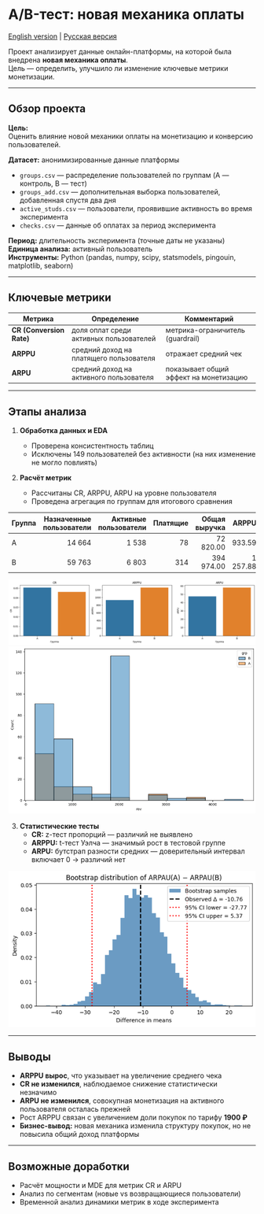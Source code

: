 # A/B-тест: новая механика оплаты

[English version](README.md) | [Русская версия](README_RU.md)


Проект анализирует данные онлайн-платформы, на которой была внедрена **новая механика оплаты**.  
Цель — определить, улучшило ли изменение ключевые метрики монетизации.

---

## Обзор проекта

**Цель:**  
Оценить влияние новой механики оплаты на монетизацию и конверсию пользователей.

**Датасет:** анонимизированные данные платформы  
* `groups.csv` — распределение пользователей по группам (A — контроль, B — тест)  
* `groups_add.csv` — дополнительная выборка пользователей, добавленная спустя два дня  
* `active_studs.csv` — пользователи, проявившие активность во время эксперимента  
* `checks.csv` — данные об оплатах за период эксперимента  

**Период:** длительность эксперимента (точные даты не указаны)  
**Единица анализа:** активный пользователь  
**Инструменты:** Python (pandas, numpy, scipy, statsmodels, pingouin, matplotlib, seaborn)

---

## Ключевые метрики

| Метрика | Определение | Комментарий |
|----------|-------------|--------------|
| **CR (Conversion Rate)** | доля оплат среди активных пользователей | метрика-ограничитель (guardrail) |
| **ARPPU** | средний доход на платящего пользователя | отражает средний чек |
| **ARPU** | средний доход на активного пользователя | показывает общий эффект на монетизацию |

---

## Этапы анализа

1. **Обработка данных и EDA**
   - Проверена консистентность таблиц  
   - Исключены 149 пользователей без активности (на них изменение не могло повлиять)

2. **Расчёт метрик**
   - Рассчитаны CR, ARPPU, ARPU на уровне пользователя  
   - Проведена агрегация по группам для итогового сравнения  

| Группа | Назначенные пользователи | Активные пользователи | Платящие | Общая выручка | ARPPU | CR | ARPU |
|:------|----------------:|--------------:|--------------:|---------------:|-----------:|----------:|----------:|
| A | 14 664 | 1 538 | 78 | 72 820.00 | 933.59 | 5.07 % | 47.35 |
| B | 59 763 | 6 803 | 314 | 394 974.00 | 1 257.88 | 4.62 % | 58.06 |

![Сравнение метрик](charts/Metrics.png)
![Распределение ARPPU](charts/ARPPU_hist.png)

3. **Статистические тесты**
   - **CR:** z-тест пропорций — различий не выявлено  
   - **ARPPU:** t-тест Уэлча — значимый рост в тестовой группе  
   - **ARPU:** бутстрап разности средних — доверительный интервал включает 0 → различий нет  

![Бутстрап распределение](charts/Bootstrap.png)

---

## Выводы

- **ARPPU вырос**, что указывает на увеличение среднего чека  
- **CR не изменился**, наблюдаемое снижение статистически незначимо  
- **ARPU не изменился**, совокупная монетизация на активного пользователя осталась прежней  
- Рост ARPPU связан с увеличением доли покупок по тарифу **1900 ₽**  
- **Бизнес-вывод:** новая механика изменила структуру покупок, но не повысила общий доход платформы

---

## Возможные доработки
- Расчёт мощности и MDE для метрик CR и ARPU  
- Анализ по сегментам (новые vs возвращающиеся пользователи)  
- Временной анализ динамики метрик в ходе эксперимента
